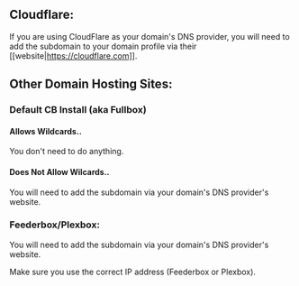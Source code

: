 
## Cloudflare:

If you are using CloudFlare as your domain's DNS provider, you will need to add the subdomain to your domain profile via their [[website|https://cloudflare.com]]. 

## Other Domain Hosting Sites:

### Default CB Install (aka Fullbox)

#### Allows Wildcards..

You don't need to do anything. 

#### Does Not Allow Wilcards..

You will need to add the subdomain via your domain's DNS provider's website.  


### Feederbox/Plexbox: 

You will need to add the subdomain via your domain's DNS provider's website. 

Make sure you use the correct IP address (Feederbox or Plexbox). 